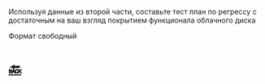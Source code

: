 Используя данные из второй части, составьте тест план по регрессу с достаточным на ваш взгляд покрытием функционала облачного диска 

Формат свободный

# [🔙](../README.md)